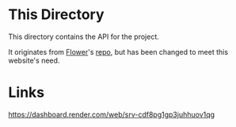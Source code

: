 # This Directory

This directory contains the API for the project.

It originates from [Flower](https://github.com/NoBrain0917)'s [repo](https://github.com/NoBrain0917/SearchBook-API), but has been changed to meet this website's need.

# Links

https://dashboard.render.com/web/srv-cdf8pg1gp3juhhuov1qg

